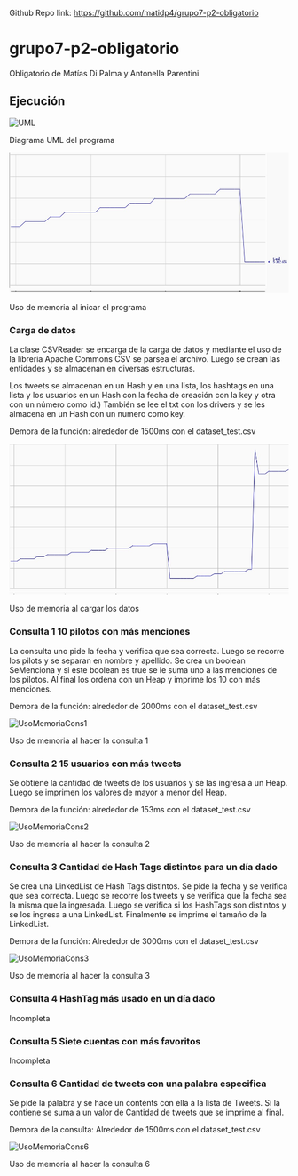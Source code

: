 Github Repo link: https://github.com/matidp4/grupo7-p2-obligatorio

# grupo7-p2-obligatorio
Obligatorio de Matías Di Palma y Antonella Parentini


## Ejecución

![UML](imagenes/DiagramaUML.jpg)

Diagrama UML del programa


![UsoMemoriaInicio](imagenes/UsoMemoria_AlIniciar.jpg)

Uso de memoria al inicar el programa

### Carga de datos
La clase CSVReader se encarga de la carga de datos y mediante el uso de la libreria Apache Commons CSV se parsea el archivo.
Luego se crean las entidades y se almacenan en diversas estructuras.

Los tweets se almacenan en un Hash y en una lista, los hashtags en una lista y los usuarios en un Hash con la fecha de creación con la key y otra con un número como id.)
También se lee el txt con los drivers y se les almacena en un Hash con un numero como key.

Demora de la función: alrededor de 1500ms con el dataset_test.csv

![UsoMemoriaCarga](imagenes/UsoMemoria_TrasCargarDatos.jpg)

Uso de memoria al cargar los datos

### Consulta 1 10 pilotos con más menciones
La consulta uno pide la fecha y verifica que sea correcta. Luego se recorre los pilots y se separan en nombre y apellido.
Se crea un boolean SeMenciona y si este boolean es true se le suma uno a las menciones de los pilotos.
Al final los ordena con un Heap y imprime los 10 con más menciones.

Demora de la función: alrededor de 2000ms con el dataset_test.csv

![UsoMemoriaCons1](imagenes/UsoMemoria_Consulta1.jpg)

Uso de memoria al hacer la consulta 1

### Consulta 2 15 usuarios con más tweets
Se obtiene la cantidad de tweets de los usuarios y se las ingresa a un Heap. Luego se imprimen los valores de mayor a menor del Heap.

Demora de la función: alrededor de 153ms con el dataset_test.csv

![UsoMemoriaCons2](imagenes/soMemoria_Consulta2.jpg)

Uso de memoria al hacer la consulta 2

### Consulta 3 Cantidad de Hash Tags distintos para un día dado
Se crea una LinkedList de Hash Tags distintos.
Se pide la fecha y se verifica que sea correcta. Luego se recorre los tweets y se verifica que la fecha sea la misma que la ingresada.
Luego se verifica si los HashTags son distintos y se los ingresa a una LinkedList.
Finalmente se imprime el tamaño de la LinkedList.

Demora de la función: Alrededor de 3000ms con el dataset_test.csv

![UsoMemoriaCons3](imagenes/UsoMemoria_Consulta3.jpg)

Uso de memoria al hacer la consulta 3

### Consulta 4 HashTag más usado en un día dado
Incompleta

### Consulta 5 Siete cuentas con más favoritos
Incompleta

### Consulta 6 Cantidad de tweets con una palabra especifica
Se pide la palabra y se hace un contents con ella a la lista de Tweets.
Si la contiene se suma a un valor de Cantidad de tweets que se imprime al final.

Demora de la consulta: Alrededor de 1500ms con el dataset_test.csv

![UsoMemoriaCons6](imagenes/UsoMemoria_Consulta6.jpg)

Uso de memoria al hacer la consulta 6